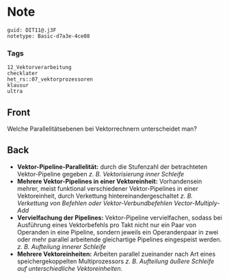 # Note
```
guid: DIT11@.j3F
notetype: Basic-d7a3e-4ce08
```

### Tags
```
12_Vektorverarbeitung
checklater
het_rs::07_vektorprozessoren
klausur
ultra
```

## Front
Welche Parallelitätsebenen bei Vektorrechnern unterscheidet man?

## Back
<ul>
  <li><b>Vektor-Pipeline-Parallelität:</b> durch die Stufenzahl der
  betrachteten Vektor-Pipeline gegeben <i>z. B. Vektorisierung
  inner Schleife</i>
  <li><b>Mehrere Vektor-Pipelines in einer Vektoreinheit:</b>
  Vorhandensein mehrer, meist funktional verschiedener
  Vektor-Pipelines in einer Vektoreinheit, durch Verkettung
  hintereinandergeschaltet <i>z. B. Verkettung von Befehlen oder
  Vektor-Verbundbefehlen Vector-Multiply-Add</i>
  <li><b>Vervielfachung der Pipelines:</b> Vektor-Pipeline
  vervielfachen, sodass bei Ausführung eines Vektorbefehls pro Takt
  nicht nur ein Paar von Operanden in eine Pipeline, sondern
  jeweils ein Operandenpaar in zwei oder mehr parallel arbeitende
  gleichartige Pipelines eingespeist werden. <i>z. B. Aufteilung
  innerer Schleife</i>
  <li><b>Mehrere Vektoreinheiten:</b> Arbeiten parallel zueinander
  nach Art eines speichergekoppelten Multiprozessors <i>z. B.
  Aufteilung äußere Schleife auf unterschiedliche
  Vektoreinheiten.</i>
</ul>
